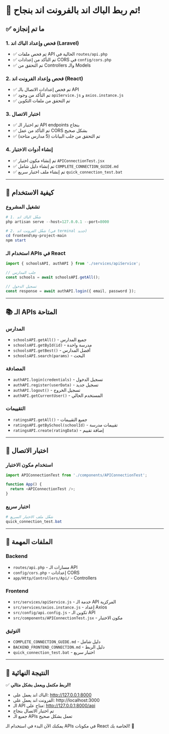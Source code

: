 # 🎉 تم ربط الباك اند بالفرونت اند بنجاح!

## ✅ ما تم إنجازه

### 1. فحص وإعداد الباك اند (Laravel)
- ✅ تم فحص ملفات API الحالية في `routes/api.php`
- ✅ تم التأكد من إعدادات CORS في `config/cors.php`
- ✅ تم التحقق من Controllers والـ Models

### 2. فحص وإعداد الفرونت اند (React)
- ✅ تم فحص إعدادات الاتصال بالـ API
- ✅ تم التأكد من وجود `apiService.js` و `axios.instance.js`
- ✅ تم التحقق من ملفات التكوين

### 3. اختبار الاتصال
- ✅ تم اختبار الـ API endpoints بنجاح
- ✅ تم التأكد من عمل CORS بشكل صحيح
- ✅ تم التحقق من جلب البيانات (5 مدارس متاحة)

### 4. إنشاء أدوات الاختبار
- ✅ تم إنشاء مكون اختبار `APIConnectionTest.jsx`
- ✅ تم إنشاء دليل شامل `COMPLETE_CONNECTION_GUIDE.md`
- ✅ تم إنشاء ملف اختبار سريع `quick_connection_test.bat`

---

## 🚀 كيفية الاستخدام

### تشغيل المشروع
```powershell
# 1. شغّل الباك اند
php artisan serve --host=127.0.0.1 --port=8000

# 2. شغّل الفرونت اند (في terminal جديد)
cd frontend\my-project-main
npm start
```

### استخدام الـ APIs في React
```javascript
import { schoolsAPI, authAPI } from './services/apiService';

// جلب المدارس
const schools = await schoolsAPI.getAll();

// تسجيل الدخول
const response = await authAPI.login({ email, password });
```

---

## 📚 الـ APIs المتاحة

### المدارس
- `schoolsAPI.getAll()` - جميع المدارس
- `schoolsAPI.getById(id)` - مدرسة واحدة
- `schoolsAPI.getBest()` - أفضل المدارس
- `schoolsAPI.search(params)` - البحث

### المصادقة
- `authAPI.login(credentials)` - تسجيل الدخول
- `authAPI.register(userData)` - تسجيل جديد
- `authAPI.logout()` - تسجيل الخروج
- `authAPI.getCurrentUser()` - المستخدم الحالي

### التقييمات
- `ratingsAPI.getAll()` - جميع التقييمات
- `ratingsAPI.getBySchool(schoolId)` - تقييمات مدرسة
- `ratingsAPI.create(ratingData)` - إضافة تقييم

---

## 🧪 اختبار الاتصال

### استخدام مكون الاختبار
```javascript
import APIConnectionTest from './components/APIConnectionTest';

function App() {
  return <APIConnectionTest />;
}
```

### اختبار سريع
```powershell
# شغّل ملف الاختبار السريع
quick_connection_test.bat
```

---

## 📁 الملفات المهمة

### Backend
- `routes/api.php` - مسارات الـ API
- `config/cors.php` - إعدادات CORS
- `app/Http/Controllers/Api/` - Controllers

### Frontend
- `src/services/apiService.js` - خدمة الـ API المركزية
- `src/services/axios.instance.js` - إعداد Axios
- `src/config/api.config.js` - تكوين الـ API
- `src/components/APIConnectionTest.jsx` - مكون الاختبار

### التوثيق
- `COMPLETE_CONNECTION_GUIDE.md` - دليل شامل
- `BACKEND_FRONTEND_CONNECTION.md` - دليل الربط
- `quick_connection_test.bat` - اختبار سريع

---

## 🎯 النتيجة النهائية

✅ **الربط مكتمل ويعمل بشكل مثالي!**

- الباك اند يعمل على: http://127.0.0.1:8000
- الفرونت اند يعمل على: http://localhost:3000
- الـ API متاح على: http://127.0.0.1:8000/api
- تم اختبار الاتصال بنجاح
- جميع الـ APIs تعمل بشكل صحيح

يمكنك الآن البدء في استخدام الـ APIs في مكونات React الخاصة بك! 🚀

